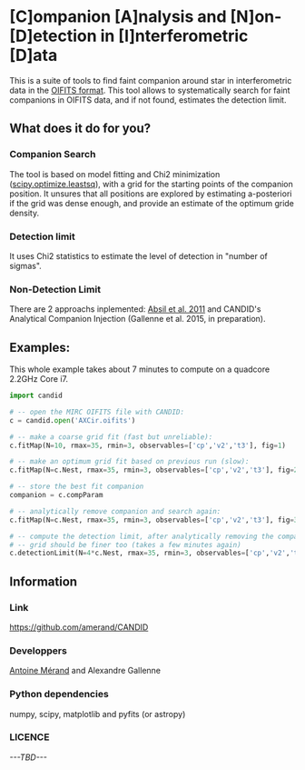 # [C]ompanion [A]nalysis and [N]on-[D]etection in [I]nterferometric [D]ata

This is a suite of tools to find faint companion around star in interferometric data in the [OIFITS format](http://www.mrao.cam.ac.uk/research/optical-interferometry/oifits/). This tool allows to systematically search for faint companions in OIFITS data, and if not found, estimates the detection limit.

## What does it do for you?

### Companion Search

The tool is based on model fitting and Chi2 minimization ([scipy.optimize.leastsq](http://docs.scipy.org/doc/scipy-0.14.0/reference/generated/scipy.optimize.leastsq.html)), with a grid for the starting points of the companion position. It unsures that all positions are explored by estimating a-posteriori if the grid was dense enough, and provide an estimate of the optimum gride density.

### Detection limit
It uses Chi2 statistics to estimate the level of detection in "number of sigmas".

### Non-Detection Limit
There are 2 approachs inplemented: [Absil et al. 2011](http://adsabs.harvard.edu/abs/2011A%26A...535A..68A) and CANDID's Analytical Companion Injection (Gallenne et al. 2015, in preparation).

## Examples:

This whole example takes about 7 minutes to compute on a quadcore 2.2GHz Core i7.

```python
import candid

# -- open the MIRC OIFITS file with CANDID:
c = candid.open('AXCir.oifits')

# -- make a coarse grid fit (fast but unreliable):
c.fitMap(N=10, rmax=35, rmin=3, observables=['cp','v2','t3'], fig=1)

# -- make an optimum grid fit based on previous run (slow):
c.fitMap(N=c.Nest, rmax=35, rmin=3, observables=['cp','v2','t3'], fig=2)

# -- store the best fit companion
companion = c.compParam

# -- analytically remove companion and search again:
c.fitMap(N=c.Nest, rmax=35, rmin=3, observables=['cp','v2','t3'], fig=3, removeCompanion=companion)

# -- compute the detection limit, after analytically removing the companion
# -- grid should be finer too (takes a few minutes again)
c.detectionLimit(N=4*c.Nest, rmax=35, rmin=3, observables=['cp','v2','t3'], fig=4, removeCompanion=companion)
```

## Information

### Link
https://github.com/amerand/CANDID

### Developpers
[Antoine Mérand](mailto:amerand@eso.org) and Alexandre Gallenne

### Python dependencies
numpy, scipy, matplotlib and pyfits (or astropy)

### LICENCE
*---TBD---*